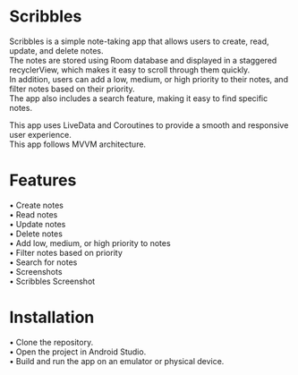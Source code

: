 # Scribbles

Scribbles is a simple note-taking app that allows users to create, read, update, and delete notes.  
The notes are stored using Room database and displayed in a staggered recyclerView, which makes it easy to scroll through them quickly.  
In addition, users can add a low, medium, or high priority to their notes, and filter notes based on their priority.   
The app also includes a search feature, making it easy to find specific notes.

This app uses LiveData and Coroutines to provide a smooth and responsive user experience.  
This app follows MVVM architecture.

# Features
• Create notes  
• Read notes  
• Update notes  
• Delete notes  
• Add low, medium, or high priority to notes  
• Filter notes based on priority  
• Search for notes  
• Screenshots  
• Scribbles Screenshot  

# Installation
• Clone the repository.  
• Open the project in Android Studio.  
• Build and run the app on an emulator or physical device.  
